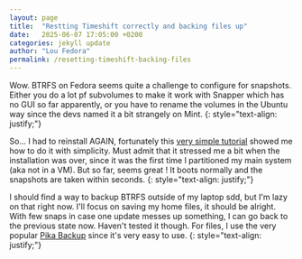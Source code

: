 ```yaml
---
layout: page
title:  "Restting Timeshift correctly and backing files up"
date:   2025-06-07 17:05:00 +0200
categories: jekyll update
author: "Lou Fedora"
permalink: /resetting-timeshift-backing-files
---
```

Wow. BTRFS on Fedora seems quite a challenge to configure for snapshots. Either you do a lot pf subvolumes to make it work with Snapper which has no GUI so far apparently, or you have to rename the volumes in the Ubuntu way since the devs named it a bit strangely on Mint.
{: style="text-align: justify;"}

So... I had to reinstall AGAIN, fortunately this [very simple tutorial](https://youtu.be/bN8gGoBaZ5M?si=vh9VTNOa4YYnTOmj) showed me how to do it with simplicity. Must admit that it stressed me a bit when the installation was over, since it was the first time I partitioned my main system (aka not in a VM). But so far, seems great ! It boots normally and the snapshots are taken within seconds.
{: style="text-align: justify;"}

I should find a way to backup BTRFS outside of my laptop sdd, but I'm lazy on that right now. I'll focus on saving my home files, it should be alright. With few snaps in case one update messes up something, I can go back to the previous state now. Haven't tested it though. For files, I use the very popular [Pika Backup](https://youtu.be/W30wzKVwCHo?si=O6IfBw6roDRiLLQk) since it's very easy to use.
{: style="text-align: justify;"}
